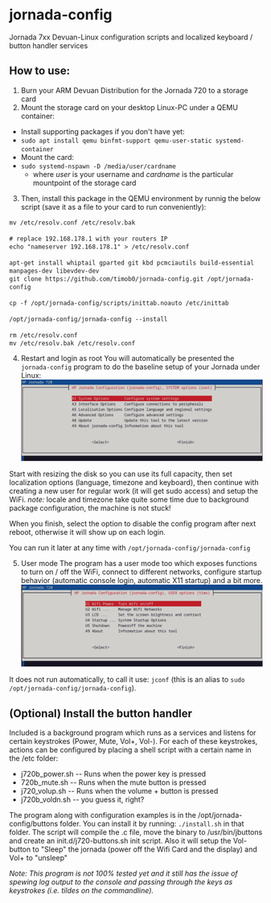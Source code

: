 jornada-config
================

Jornada 7xx Devuan-Linux configuration scripts and localized keyboard / button handler services

How to use:
-----------
1. Burn your ARM Devuan Distribution for the Jornada 720 to a storage card
2. Mount the storage card on your desktop Linux-PC under a QEMU container:
  - Install supporting packages if you don't have yet: 
  - `sudo apt install qemu binfmt-support qemu-user-static systemd-container`
  - Mount the card:
  - `sudo systemd-nspawn -D /media/user/cardname`
    - where _user_ is your username and _cardname_ is the particular mountpoint of the storage card 
3. Then, install this package in the QEMU environment by runnig the below script (save it as a file to your card to run conveniently):

```
mv /etc/resolv.conf /etc/resolv.bak

# replace 192.168.178.1 with your routers IP
echo "nameserver 192.168.178.1" > /etc/resolv.conf    

apt-get install whiptail gparted git kbd pcmciautils build-essential manpages-dev libevdev-dev 
git clone https://github.com/timob0/jornada-config.git /opt/jornada-config

cp -f /opt/jornada-config/scripts/inittab.noauto /etc/inittab

/opt/jornada-config/jornada-config --install

rm /etc/resolv.conf
mv /etc/resolv.bak /etc/resolv.conf
```
4. Restart and login as root
You will automatically be presented the `jornada-config` program to do the baseline setup of your Jornada under Linux:
![Jornada Config Screen](https://raw.githubusercontent.com/timob0/jornada-config/main/img/jc_root.png "System view")

Start with resizing the disk so you can use its full capacity, then set localization options (language, timezone and keyboard), then continue with creating a new user for regular work (it will get sudo access) and setup the WiFi.
_note:_ locale and timezone take quite some time due to background package configuration, the machine is not stuck!

When you finish, select the option to disable the config program after next reboot, otherwise it will show up on each login. 

You can run it later at any time with `/opt/jornada-config/jornada-config`

5. User mode
The program has a user mode too which exposes functions to turn on / off the WiFi, connect to different networks, configure startup behavior (automatic console login, automatic X11 startup) and a bit more. 
![Jornada Config Screen](https://raw.githubusercontent.com/timob0/jornada-config/main/img/jc_user.png "User view")

It does not run automatically, to call it use: `jconf` (this is an alias to `sudo /opt/jornada-config/jornada-config`).

(Optional) Install the button handler
-------------------------------------
Included is a background program which runs as a services and listens for certain keystrokes (Power, Mute, Vol+, Vol-). For each of these keystrokes, actions can be configured by placing a shell script with a certain name in the /etc folder:
  - j720b_power.sh  --  Runs when the power key is pressed
  - 720b_mute.sh  -- Runs when the mute button is pressed
  - j720_volup.sh -- Runs when the volume + button is pressed
  - j720b_voldn.sh -- you guess it, right? 

The program along with configuration examples is in the /opt/jornada-config/buttons folder. You can install it by running:
`./install.sh` in that folder. The script will compile the .c file, move the binary to /usr/bin/jbuttons and create an init.d/j720-buttons.sh init script. 
Also it will setup the Vol- button to "Sleep" the jornada (power off the Wifi Card and the display) and Vol+ to "unsleep"

_Note: This program is not 100% tested yet and it still has the issue of spewing log output to the console and passing through the keys as keystrokes (i.e. tildes on the commandline)._ 
